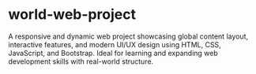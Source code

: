 # world-web-project
A responsive and dynamic web project showcasing global content layout, interactive features, and modern UI/UX design using HTML, CSS, JavaScript, and Bootstrap. Ideal for learning and expanding web development skills with real-world structure.
